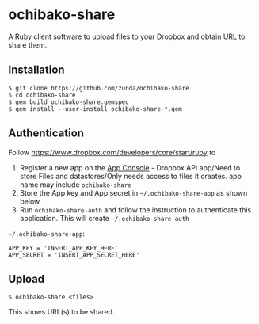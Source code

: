# ochibako-share
A Ruby client software to upload files to your Dropbox and
obtain URL to share them.

## Installation
```
$ git clone https://github.com/zunda/ochibako-share
$ cd ochibako-share
$ gem build ochibako-share.gemspec
$ gem install --user-install ochibako-share-*.gem
```

## Authentication
Follow https://www.dropbox.com/developers/core/start/ruby to

1. Register a new app on the [App Console](https://www.dropbox.com/developers/apps) - Dropbox API app/Need to store Files and datastores/Only needs access to files it creates. app name may include `ochibako-share`
2. Store the App key and App secret in `~/.ochibako-share-app` as shown below
3. Run `ochibako-share-auth` and follow the instruction to authenticate this application. This will create `~/.ochibako-share-auth`

`~/.ochibako-share-app`:
```
APP_KEY = 'INSERT_APP_KEY_HERE'
APP_SECRET = 'INSERT_APP_SECRET_HERE'
```

## Upload
`$ ochibako-share <files>`

This shows URL(s) to be shared.
